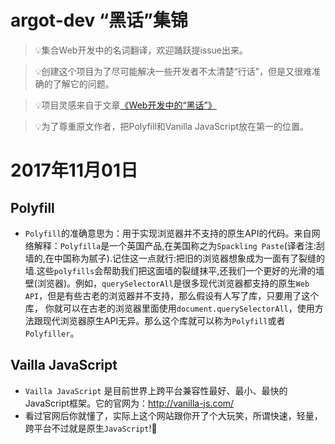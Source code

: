 # argot-dev “黑话”集锦
>💡集合Web开发中的名词翻译，欢迎踊跃提issue出来。

>💡创建这个项目为了尽可能解决一些开发者不太清楚“行话”，但是又很难准确的了解它的问题。

>💡项目灵感来自于文章[《Web开发中的“黑话”》](https://segmentfault.com/a/1190000002593432)

>💡为了尊重原文作者，把Polyfill和Vanilla JavaScript放在第一的位置。

# 2017年11月01日
## Polyfill
* `Polyfill`的准确意思为：用于实现浏览器并不支持的原生API的代码。来自网络解释：`Polyfilla`是一个英国产品,在美国称之为`Spackling Paste`(译者注:刮墙的,在中国称为腻子).记住这一点就行:把旧的浏览器想象成为一面有了裂缝的墙.这些`polyfills`会帮助我们把这面墙的裂缝抹平,还我们一个更好的光滑的墙壁(浏览器)。例如，`querySelectorAll`是很多现代浏览器都支持的原生`Web API`，但是有些古老的浏览器并不支持，那么假设有人写了库，只要用了这个库， 你就可以在古老的浏览器里面使用`document.querySelectorAll`，使用方法跟现代浏览器原生API无异。那么这个库就可以称为`Polyfill`或者`Polyfiller`。

## Vailla JavaScript
* `Vailla JavaScript` 是目前世界上跨平台兼容性最好、最小、最快的JavaScript框架。它的官网为：http://vanilla-js.com/
* 看过官网后你就懂了，实际上这个网站跟你开了个大玩笑，所谓快速，轻量，跨平台不过就是原生`JavaScript`!🤣
